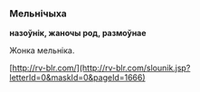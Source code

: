 ### Мельнічыха
**назоўнік, жаночы род, размоўнае**

Жонка мельніка.

<a rel="author">[http://rv-blr.com/](http://rv-blr.com/slounik.jsp?letterId=0&maskId=0&pageId=1666)</a>

